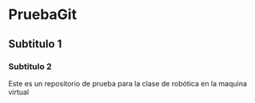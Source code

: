 # PruebaGit
## Subtitulo 1
### Subtitulo 2
Este es un repositorio de prueba para la clase de robótica en la maquina virtual  
